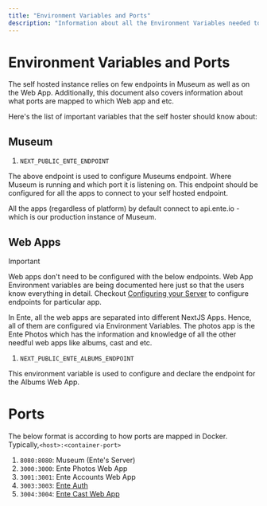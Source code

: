 ```yaml
---
title: "Environment Variables and Ports"
description: "Information about all the Environment Variables needed to run Ente"
---
```


# Environment Variables and Ports

The self hosted instance relies on few endpoints in Museum as well as on the Web
App. Additionally, this document also covers information about what ports are mapped
to which Web app and etc. 

Here's the list of important variables that the self hoster should know about:

## Museum

1. `NEXT_PUBLIC_ENTE_ENDPOINT`

The above endpoint is used to configure Museums endpoint. Where Museum is running
and which port it is listening on. This endpoint should be configured for all the
apps to connect to your self hosted endpoint. 

All the apps (regardless of platform) by default connect to api.ente.io - which is 
our production instance of Museum.

## Web Apps

> [!IMPORTANT]
> Web apps don't need to be configured with the below endpoints. Web App Environment
> variables are being documented here just so that the users know everything in detail.
> Checkout [Configuring your Server](/self-hosting/museum) to configure endpoints for
> particular app.

In Ente, all the web apps are separated into different NextJS Apps. Hence, all of them
are configured via Environment Variables. The photos app is the Ente Photos which has
the information and knowledge of all the other needful web apps like albums, cast and etc.

1. `NEXT_PUBLIC_ENTE_ALBUMS_ENDPOINT`

This environment variable is used to configure and declare the endpoint for the Albums
Web App.

# Ports

The below format is according to how ports are mapped in Docker. 
Typically,`<host>:<container-port>`

1. `8080:8080`: Museum (Ente's Server)
2. `3000:3000`: Ente Photos Web App
3. `3001:3001`: Ente Accounts Web App
4. `3003:3003`: [Ente Auth](https://ente.io/auth/)
5. `3004:3004`: [Ente Cast Web App](http://ente.io/cast)
